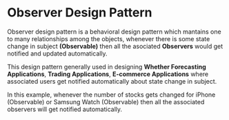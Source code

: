 # Observer Design Pattern

Observer design pattern is a behavioral design pattern which mantains one to many relationships among the objects, whenever there is some state change in subject **(Observable)** then all the asociated **Observers** would get notified and updated automatically.

This design pattern generally used in designing **Whether Forecasting Applications**, **Trading Applications**, **E-commerce Applications** where associated users get notified automatically about state change in subject.

In this example, whenever the number of stocks gets changed for iPhone (Observable) or Samsung Watch (Observable) then all the associated observers will get notified automatically.